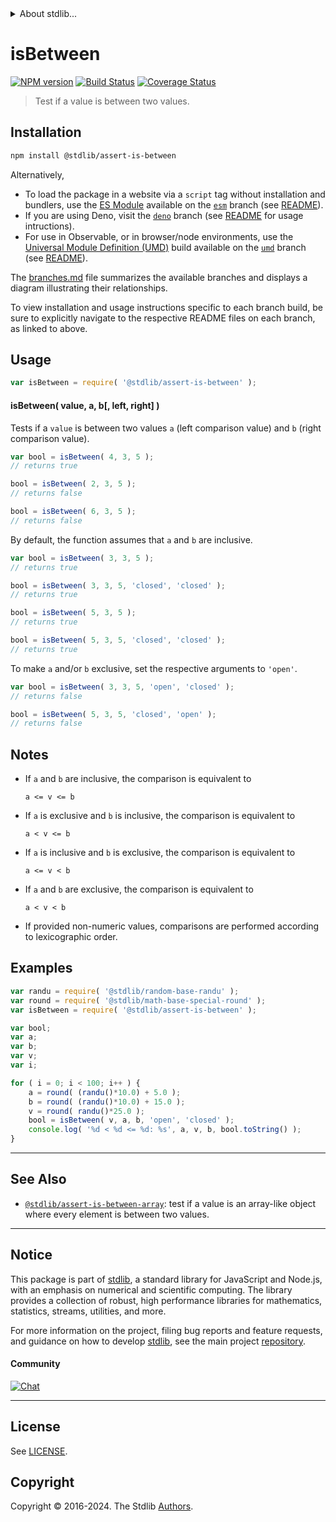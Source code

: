 <!--

@license Apache-2.0

Copyright (c) 2018 The Stdlib Authors.

Licensed under the Apache License, Version 2.0 (the "License");
you may not use this file except in compliance with the License.
You may obtain a copy of the License at

   http://www.apache.org/licenses/LICENSE-2.0

Unless required by applicable law or agreed to in writing, software
distributed under the License is distributed on an "AS IS" BASIS,
WITHOUT WARRANTIES OR CONDITIONS OF ANY KIND, either express or implied.
See the License for the specific language governing permissions and
limitations under the License.

-->


<details>
  <summary>
    About stdlib...
  </summary>
  <p>We believe in a future in which the web is a preferred environment for numerical computation. To help realize this future, we've built stdlib. stdlib is a standard library, with an emphasis on numerical and scientific computation, written in JavaScript (and C) for execution in browsers and in Node.js.</p>
  <p>The library is fully decomposable, being architected in such a way that you can swap out and mix and match APIs and functionality to cater to your exact preferences and use cases.</p>
  <p>When you use stdlib, you can be absolutely certain that you are using the most thorough, rigorous, well-written, studied, documented, tested, measured, and high-quality code out there.</p>
  <p>To join us in bringing numerical computing to the web, get started by checking us out on <a href="https://github.com/stdlib-js/stdlib">GitHub</a>, and please consider <a href="https://opencollective.com/stdlib">financially supporting stdlib</a>. We greatly appreciate your continued support!</p>
</details>

# isBetween

[![NPM version][npm-image]][npm-url] [![Build Status][test-image]][test-url] [![Coverage Status][coverage-image]][coverage-url] <!-- [![dependencies][dependencies-image]][dependencies-url] -->

> Test if a value is between two values.

<section class="installation">

## Installation

```bash
npm install @stdlib/assert-is-between
```

Alternatively,

-   To load the package in a website via a `script` tag without installation and bundlers, use the [ES Module][es-module] available on the [`esm`][esm-url] branch (see [README][esm-readme]).
-   If you are using Deno, visit the [`deno`][deno-url] branch (see [README][deno-readme] for usage intructions).
-   For use in Observable, or in browser/node environments, use the [Universal Module Definition (UMD)][umd] build available on the [`umd`][umd-url] branch (see [README][umd-readme]).

The [branches.md][branches-url] file summarizes the available branches and displays a diagram illustrating their relationships.

To view installation and usage instructions specific to each branch build, be sure to explicitly navigate to the respective README files on each branch, as linked to above.

</section>

<section class="usage">

## Usage

```javascript
var isBetween = require( '@stdlib/assert-is-between' );
```

#### isBetween( value, a, b\[, left, right] )

Tests if a `value` is between two values `a` (left comparison value) and `b` (right comparison value).

```javascript
var bool = isBetween( 4, 3, 5 );
// returns true

bool = isBetween( 2, 3, 5 );
// returns false

bool = isBetween( 6, 3, 5 );
// returns false
```

By default, the function assumes that `a` and `b` are inclusive.

```javascript
var bool = isBetween( 3, 3, 5 );
// returns true

bool = isBetween( 3, 3, 5, 'closed', 'closed' );
// returns true

bool = isBetween( 5, 3, 5 );
// returns true

bool = isBetween( 5, 3, 5, 'closed', 'closed' );
// returns true
```

To make `a` and/or `b` exclusive, set the respective arguments to `'open'`.

```javascript
var bool = isBetween( 3, 3, 5, 'open', 'closed' );
// returns false

bool = isBetween( 5, 3, 5, 'closed', 'open' );
// returns false
```

</section>

<!-- /.usage -->

<section class="notes">

## Notes

-   If `a` and `b` are inclusive, the comparison is equivalent to

    ```text
    a <= v <= b
    ```

-   If `a` is exclusive and `b` is inclusive, the comparison is equivalent to

    ```text
    a < v <= b
    ```

-   If `a` is inclusive and `b` is exclusive, the comparison is equivalent to

    ```text
    a <= v < b
    ```

-   If `a` and `b` are exclusive, the comparison is equivalent to

    ```text
    a < v < b
    ```

-   If provided non-numeric values, comparisons are performed according to lexicographic order.

</section>

<!-- /.notes -->

<section class="examples">

## Examples

<!-- eslint no-undef: "error" -->

```javascript
var randu = require( '@stdlib/random-base-randu' );
var round = require( '@stdlib/math-base-special-round' );
var isBetween = require( '@stdlib/assert-is-between' );

var bool;
var a;
var b;
var v;
var i;

for ( i = 0; i < 100; i++ ) {
    a = round( (randu()*10.0) + 5.0 );
    b = round( (randu()*10.0) + 15.0 );
    v = round( randu()*25.0 );
    bool = isBetween( v, a, b, 'open', 'closed' );
    console.log( '%d < %d <= %d: %s', a, v, b, bool.toString() );
}
```

</section>

<!-- /.examples -->

<!-- Section for related `stdlib` packages. Do not manually edit this section, as it is automatically populated. -->

<section class="related">

* * *

## See Also

-   <span class="package-name">[`@stdlib/assert-is-between-array`][@stdlib/assert/is-between-array]</span><span class="delimiter">: </span><span class="description">test if a value is an array-like object where every element is between two values.</span>

</section>

<!-- /.related -->

<!-- Section for all links. Make sure to keep an empty line after the `section` element and another before the `/section` close. -->


<section class="main-repo" >

* * *

## Notice

This package is part of [stdlib][stdlib], a standard library for JavaScript and Node.js, with an emphasis on numerical and scientific computing. The library provides a collection of robust, high performance libraries for mathematics, statistics, streams, utilities, and more.

For more information on the project, filing bug reports and feature requests, and guidance on how to develop [stdlib][stdlib], see the main project [repository][stdlib].

#### Community

[![Chat][chat-image]][chat-url]

---

## License

See [LICENSE][stdlib-license].


## Copyright

Copyright &copy; 2016-2024. The Stdlib [Authors][stdlib-authors].

</section>

<!-- /.stdlib -->

<!-- Section for all links. Make sure to keep an empty line after the `section` element and another before the `/section` close. -->

<section class="links">

[npm-image]: http://img.shields.io/npm/v/@stdlib/assert-is-between.svg
[npm-url]: https://npmjs.org/package/@stdlib/assert-is-between

[test-image]: https://github.com/stdlib-js/assert-is-between/actions/workflows/test.yml/badge.svg?branch=v0.2.2
[test-url]: https://github.com/stdlib-js/assert-is-between/actions/workflows/test.yml?query=branch:v0.2.2

[coverage-image]: https://img.shields.io/codecov/c/github/stdlib-js/assert-is-between/main.svg
[coverage-url]: https://codecov.io/github/stdlib-js/assert-is-between?branch=main

<!--

[dependencies-image]: https://img.shields.io/david/stdlib-js/assert-is-between.svg
[dependencies-url]: https://david-dm.org/stdlib-js/assert-is-between/main

-->

[chat-image]: https://img.shields.io/gitter/room/stdlib-js/stdlib.svg
[chat-url]: https://app.gitter.im/#/room/#stdlib-js_stdlib:gitter.im

[stdlib]: https://github.com/stdlib-js/stdlib

[stdlib-authors]: https://github.com/stdlib-js/stdlib/graphs/contributors

[umd]: https://github.com/umdjs/umd
[es-module]: https://developer.mozilla.org/en-US/docs/Web/JavaScript/Guide/Modules

[deno-url]: https://github.com/stdlib-js/assert-is-between/tree/deno
[deno-readme]: https://github.com/stdlib-js/assert-is-between/blob/deno/README.md
[umd-url]: https://github.com/stdlib-js/assert-is-between/tree/umd
[umd-readme]: https://github.com/stdlib-js/assert-is-between/blob/umd/README.md
[esm-url]: https://github.com/stdlib-js/assert-is-between/tree/esm
[esm-readme]: https://github.com/stdlib-js/assert-is-between/blob/esm/README.md
[branches-url]: https://github.com/stdlib-js/assert-is-between/blob/main/branches.md

[stdlib-license]: https://raw.githubusercontent.com/stdlib-js/assert-is-between/main/LICENSE

<!-- <related-links> -->

[@stdlib/assert/is-between-array]: https://github.com/stdlib-js/assert-is-between-array

<!-- </related-links> -->

</section>

<!-- /.links -->
